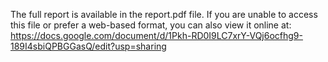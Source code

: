 The full report is available in the report.pdf file. If you are unable to access this file or prefer a web-based format, you can also view it online at: https://docs.google.com/document/d/1Pkh-RD0I9LC7xrY-VQj6ocfhg9-189I4sbiQPBGGasQ/edit?usp=sharing
